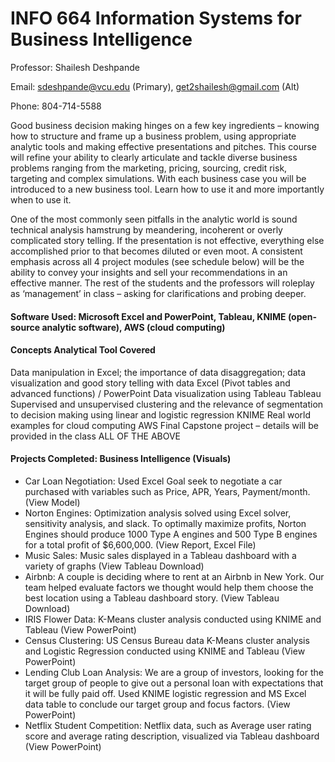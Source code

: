# INFO 664 Information Systems for Business Intelligence


Professor: Shailesh Deshpande

Email: sdeshpande@vcu.edu (Primary), get2shailesh@gmail.com (Alt)

Phone: 804-714-5588

Good business decision making hinges on a few key ingredients – knowing how to structure and frame up a business problem, using appropriate analytic tools and making effective presentations and pitches. This course will refine your ability to clearly articulate and tackle diverse business problems ranging from the marketing, pricing, sourcing, credit risk, targeting and complex simulations. With each business case you will be introduced to a new business tool. Learn how to use it and more importantly when to use it.

One of the most commonly seen pitfalls in the analytic world is sound technical analysis hamstrung by meandering, incoherent or overly complicated story telling. If the presentation is not effective, everything else accomplished prior to that becomes diluted or even moot.  A consistent emphasis across all 4 project modules (see schedule below) will be the ability to convey your insights and sell your recommendations in an effective manner. The rest of the students and the professors will roleplay as ‘management’ in class – asking for clarifications and probing deeper.

#### Software Used: Microsoft Excel and PowerPoint, Tableau, KNIME (open-source analytic software), AWS (cloud computing)

#### Concepts	Analytical Tool Covered
Data manipulation in Excel; the importance of data disaggregation; data visualization and good story telling with data	Excel (Pivot tables and advanced functions) / PowerPoint
Data visualization using Tableau	Tableau
Supervised and unsupervised clustering and the relevance of segmentation to decision making using linear and logistic regression	KNIME
Real world examples for cloud computing	AWS
Final Capstone project – details will be provided in the class	ALL OF THE ABOVE

#### Projects Completed: Business Intelligence (Visuals)
* Car Loan Negotiation: Used Excel Goal seek to negotiate a car purchased with variables such as Price, APR, Years, Payment/month.
(View Model)
* Norton Engines: Optimization analysis solved using Excel solver, sensitivity analysis, and slack. To optimally maximize profits, Norton Engines should produce 1000 Type A engines and 500 Type B engines for a total profit of $6,600,000. 
(View Report, Excel File)
* Music Sales: Music sales displayed in a Tableau dashboard with a variety of graphs
(View Tableau Download)
* Airbnb: A couple is deciding where to rent at an Airbnb in New York. Our team helped evaluate factors we thought would help them choose the best location using a Tableau dashboard story. 
(View Tableau Download)
* IRIS Flower Data: K-Means cluster analysis conducted using KNIME and Tableau
(View PowerPoint)
* Census Clustering: US Census Bureau data K-Means cluster analysis and Logistic Regression conducted using KNIME and Tableau
(View PowerPoint)
* Lending Club Loan Analysis: We are a group of investors, looking for the target group of people to give out a personal loan with expectations that it will be fully paid off. Used KNIME logistic regression and MS Excel data table to conclude our target group and focus factors.
(View PowerPoint) 
* Netflix Student Competition: Netflix data, such as Average user rating score and average rating description, visualized via Tableau dashboard 
(View PowerPoint) 
